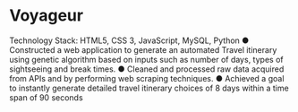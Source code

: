 # Voyageur
Technology Stack: HTML5, CSS 3, JavaScript, MySQL, Python 
● Constructed a web application to generate an automated Travel itinerary using genetic algorithm based on inputs such as number of days, types of sightseeing and break times. 
● Cleaned and processed raw data acquired from APIs and by performing web scraping techniques. 
● Achieved a goal to instantly generate detailed travel itinerary choices of 8 days within a time span of 90 seconds
